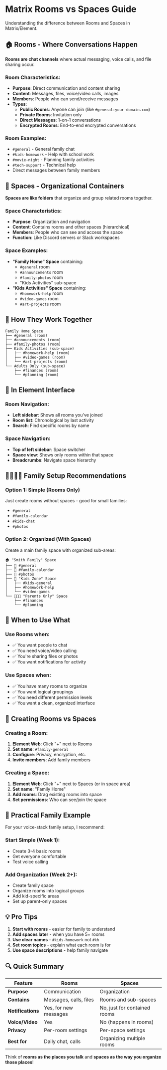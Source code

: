 # Matrix Rooms vs Spaces Guide

Understanding the difference between Rooms and Spaces in Matrix/Element.

## 🏠 **Rooms** - Where Conversations Happen

**Rooms are chat channels** where actual messaging, voice calls, and file sharing occur.

### Room Characteristics:
- **Purpose**: Direct communication and content sharing
- **Content**: Messages, files, voice/video calls, images
- **Members**: People who can send/receive messages
- **Types**:
  - **Public Rooms**: Anyone can join (like `#general:your-domain.com`)
  - **Private Rooms**: Invitation only
  - **Direct Messages**: 1-on-1 conversations
  - **Encrypted Rooms**: End-to-end encrypted conversations

### Room Examples:
- `#general` - General family chat
- `#kids-homework` - Help with school work
- `#movie-night` - Planning family activities
- `#tech-support` - Technical help
- Direct messages between family members

## 🌌 **Spaces** - Organizational Containers

**Spaces are like folders** that organize and group related rooms together.

### Space Characteristics:
- **Purpose**: Organization and navigation
- **Content**: Contains rooms and other spaces (hierarchical)
- **Members**: People who can see and access the space
- **Function**: Like Discord servers or Slack workspaces

### Space Examples:
- **"Family Home" Space** containing:
  - `#general` room
  - `#announcements` room  
  - `#family-photos` room
  - "Kids Activities" sub-space
- **"Kids Activities" Space** containing:
  - `#homework-help` room
  - `#video-games` room
  - `#art-projects` room

## 🔄 **How They Work Together**

```
Family Home Space
├── #general (room)
├── #announcements (room)  
├── #family-photos (room)
├── Kids Activities (sub-space)
│   ├── #homework-help (room)
│   ├── #video-games (room)
│   └── #art-projects (room)
└── Adults Only (sub-space)
    ├── #finances (room)
    └── #planning (room)
```

## 📱 **In Element Interface**

### Room Navigation:
- **Left sidebar**: Shows all rooms you've joined
- **Room list**: Chronological by last activity
- **Search**: Find specific rooms by name

### Space Navigation:
- **Top of left sidebar**: Space switcher
- **Space view**: Shows only rooms within that space
- **Breadcrumbs**: Navigate space hierarchy

## 👨‍👩‍👧‍👦 **Family Setup Recommendations**

### Option 1: Simple (Rooms Only)
Just create rooms without spaces - good for small families:
- `#general`
- `#family-calendar`
- `#kids-chat`
- `#photos`

### Option 2: Organized (With Spaces)
Create a main family space with organized sub-areas:

```
🏠 "Smith Family" Space
├── 💬 #general
├── 📅 #family-calendar
├── 📸 #photos
├── 👶 "Kids Zone" Space
│   ├── #kids-general
│   ├── #homework-help
│   └── #video-games
└── 👨‍👩‍💼 "Parents Only" Space
    ├── #finances
    └── #planning
```

## 🎯 **When to Use What**

### Use **Rooms** when:
- ✅ You want people to chat
- ✅ You need voice/video calling
- ✅ You're sharing files or photos
- ✅ You want notifications for activity

### Use **Spaces** when:
- ✅ You have many rooms to organize
- ✅ You want logical groupings
- ✅ You need different permission levels
- ✅ You want a clean, organized interface

## 🔧 **Creating Rooms vs Spaces**

### Creating a Room:
1. **Element Web**: Click "+" next to Rooms
2. **Set name**: `#family-general`
3. **Configure**: Privacy, encryption, etc.
4. **Invite members**: Add family members

### Creating a Space:
1. **Element Web**: Click "+" next to Spaces (or in space area)
2. **Set name**: "Family Home"
3. **Add rooms**: Drag existing rooms into space
4. **Set permissions**: Who can see/join the space

## 🚀 **Practical Family Example**

For your voice-stack family setup, I recommend:

### **Start Simple** (Week 1):
- Create 3-4 basic rooms
- Get everyone comfortable
- Test voice calling

### **Add Organization** (Week 2+):
- Create family space
- Organize rooms into logical groups
- Add kid-specific areas
- Set up parent-only spaces

## 💡 **Pro Tips**

1. **Start with rooms** - easier for family to understand
2. **Add spaces later** - when you have 5+ rooms
3. **Use clear names** - `#kids-homework` not `#kh`
4. **Set room topics** - explain what each room is for
5. **Use space descriptions** - help family navigate

## 🔍 **Quick Summary**

| Feature | Rooms | Spaces |
|---------|-------|--------|
| **Purpose** | Communication | Organization |
| **Contains** | Messages, calls, files | Rooms and sub-spaces |
| **Notifications** | Yes, for new messages | No, just for contained rooms |
| **Voice/Video** | Yes | No (happens in rooms) |
| **Privacy** | Per-room settings | Per-space settings |
| **Best for** | Daily chat, calls | Organizing multiple rooms |

Think of **rooms as the places you talk** and **spaces as the way you organize those places**!
